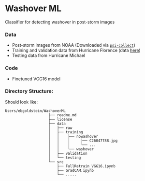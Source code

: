 # Washover ML
Classifier for detecting washover in post-storm images

### Data
- Post-storm images from NOAA (Downloaded via [`psi-collect`](https://github.com/UNCG-DAISY/psi-collect))
- Training and validation data from Hurricane Florence (data [here](https://doi.org/10.6084/m9.figshare.11604192.v1))
- Testing data from Hurricane Michael

### Code
- Finetuned VGG16 model


### Directory Structure:

Should look like:

```{sh}
Users/ebgoldstein/WashoverML
                    ├── readme.md
                    ├── license
                    ├── data
                    │   ├── raw
                    │   ├── training                  
                    │   │    ├── nowashover
                    │   │    │     ├── C26047788.jpg
                    │   │    │     └── ...
                    │   │    └── washover
                    │   ├── validation
                    │   └── testing
                    └── src
                        ├── FullRetrain_VGG16.ipynb
                        ├── GradCAM.ipynb
                        └── .....
                        
                        
```
